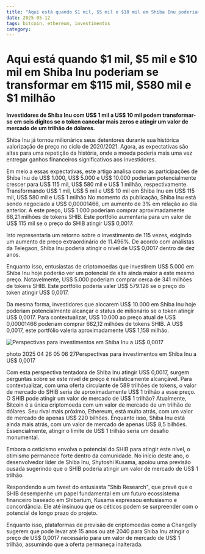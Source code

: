 ```yaml
---
title: "Aqui está quando $1 mil, $5 mil e $10 mil em Shiba Inu poderiam se transformar em $115 mil, $580 mil e $1 milhão"
date: 2025-05-12
tags: bitcoin, ethereum, investimentos
category: 
---
```


# Aqui está quando $1 mil, $5 mil e $10 mil em Shiba Inu poderiam se transformar em $115 mil, $580 mil e $1 milhão

**Investidores de Shiba Inu com US$ 1 mil a US$ 10 mil podem transformar-se em seis dígitos se o token cancelar mais zeros e atingir um valor de mercado de um trilhão de dólares.**

Shiba Inu já tornou milionários seus detentores durante sua histórica valorização de preço no ciclo de 2020/2021. Agora, as expectativas são altas para uma repetição da história, onde a moeda poderia mais uma vez entregar ganhos financeiros significativos aos investidores.

Em meio a essas expectativas, este artigo analisa como as participações de Shiba Inu de US$ 1.000, US$ 5.000 e US$ 10.000 poderiam potencialmente crescer para US$ 115 mil, US$ 580 mil e US$ 1 milhão, respectivamente.
Transformando US$ 1 mil, US$ 5 mil e US$ 10 mil em Shiba Inu em US$ 115 mil, US$ 580 mil e US$ 1 milhão
No momento da publicação, Shiba Inu está sendo negociado a US$ 0,00001466, um aumento de 3% em relação ao dia anterior. A este preço, US$ 1.000 poderiam comprar aproximadamente 68,21 milhões de tokens SHIB. Este portfólio aumentaria para um valor de US$ 115 mil se o preço do SHIB atingir US$ 0,0017.

Isto representaria um retorno sobre o investimento de 115 vezes, exigindo um aumento de preço extraordinário de 11.496%. De acordo com analistas da Telegaon, Shiba Inu poderia atingir o nível de US$ 0,0017 dentro de dez anos.

Enquanto isso, entusiastas de criptomoedas que investirem US$ 5.000 em Shiba Inu hoje poderão ver um potencial de alta ainda maior a este mesmo preço. Notavelmente, US$ 5.000 poderiam comprar cerca de 341 milhões de tokens SHIB. Este portfólio poderia valer US$ 579.126 se o preço do token atingir US$ 0,0017.

Da mesma forma, investidores que alocarem US$ 10.000 em Shiba Inu hoje poderiam potencialmente alcançar o status de milionário se o token atingir US$ 0,0017. Para contextualizar, US$ 10.000 ao preço atual de US$ 0,00001466 poderiam comprar 682,12 milhões de tokens SHIB. A US$ 0,0017, este portfólio valeria aproximadamente US$ 1,158 milhão.

![Perspectivas para investimentos em Shiba Inu a US$ 0,0017](https://thecryptobasic.com/wp-content/uploads/2025/04/photo_2025-04-26_05-06-27.jpg)

photo 2025 04 26 05 06 27Perspectivas para investimentos em Shiba Inu a US$ 0,0017

Com esta perspectiva tentadora de Shiba Inu atingir US$ 0,0017, surgem perguntas sobre se este nível de preço é realisticamente alcançável. Para contextualizar, com uma oferta circulante de 589 trilhões de tokens, o valor de mercado do SHIB seria de aproximadamente US$ 1 trilhão a esse preço.
O SHIB pode atingir um valor de mercado de US$ 1 trilhão?
Atualmente, Bitcoin é a única criptomoeda com um valor de mercado de um trilhão de dólares. Seu rival mais próximo, Ethereum, está muito atrás, com um valor de mercado de apenas US$ 220 bilhões. Enquanto isso, Shiba Inu está ainda mais atrás, com um valor de mercado de apenas US$ 8,5 bilhões. Essencialmente, atingir o limite de US$ 1 trilhão seria um desafio monumental.

Embora o ceticismo envolva o potencial do SHIB para atingir este nível, o otimismo permanece forte dentro da comunidade. No início deste ano, o desenvolvedor líder de Shiba Inu, Shytoshi Kusama, apoiou uma previsão ousada sugerindo que o SHIB poderia atingir um valor de mercado de US$ 1 trilhão.

Respondendo a um tweet do entusiasta "Shib Research", que prevê que o SHIB desempenhe um papel fundamental em um futuro ecossistema financeiro baseado em Shibarium, Kusama expressou entusiasmo e concordância. Ele até insinuou que os céticos podem se surpreender com o potencial de longo prazo do projeto.

Enquanto isso, plataformas de previsão de criptomoedas como a Changelly sugerem que pode levar até 15 anos ou até 2040 para Shiba Inu atingir o preço de US$ 0,0017 necessário para um valor de mercado de US$ 1 trilhão, assumindo que a oferta permaneça inalterada.
